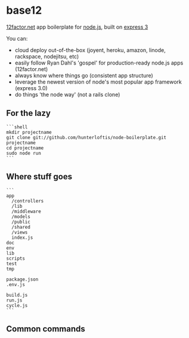 # base12
      
[12factor.net](http://12factor.net) app boilerplate for [node.js](http://node.js), built on [express 3](http://expressjs.com)

You can:
  * cloud deploy out-of-the-box (joyent, heroku, amazon, linode, rackspace, nodejitsu, etc)
  * easily follow Ryan Dahl's 'gospel' for production-ready node.js apps (12factor.net)
  * always know where things go (consistent app structure)
  * leverage the newest version of node's most popular app framework (express 3.0)
  * do things 'the node way' (not a rails clone)

## For the lazy

    ```shell
    mkdir projectname
    git clone git://github.com/hunterloftis/node-boilerplate.git projectname
    cd projectname
    sudo node run
    ```

## Where stuff goes

    ```
    app
      /controllers
      /lib
      /middleware
      /models
      /public
      /shared
      /views
      index.js
    doc
    env
    lib
    scripts
    test
    tmp

    package.json
    .env.js

    build.js
    run.js
    cycle.js
    ```

## Common commands

